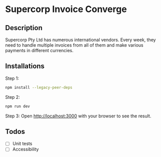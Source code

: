 # Supercorp Invoice Converge

## Description

Supercorp Pty Ltd has numerous international vendors. Every week, they need to handle multiple invoices from all of them and make various payments in different currencies.

## Installations

Step 1:

```bash
npm install --legacy-peer-deps
```

Step 2:
```bash
npm run dev
```

Step 3:
Open [http://localhost:3000](http://localhost:3000) with your browser to see the result.

## Todos

- [ ] Unit tests
- [ ] Accessibility
